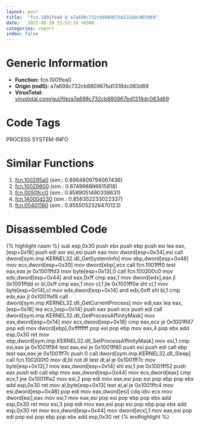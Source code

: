 ```yaml
---
layout: post
title:  "fcn.1001fea0 @ a7a698c732cb880967bd1318dc083d69"
date:   2021-08-30 15:52:19 +0300
categories: report
index: false
---
```


# Generic Information
- **Function:** fcn.1001fea0
- **Origin (md5):** a7a698c732cb880967bd1318dc083d69
- **VirusTotal:** [virustotal.com/gui/file/a7a698c732cb880967bd1318dc083d69][virustotal_ref]

# Code Tags
<span class="tag" id="PROCESS">PROCESS</span>
<span class="tag" id="SYSTEM-INFO">SYSTEM-INFO</span>


# Similar Functions

1. [fcn.100295a0][similar_1_ref] (sim.: 0.8964809794067436)
2. [fcn.10029800][similar_2_ref] (sim.: 0.874998886615818)
3. [fcn.0050fcc0][similar_3_ref] (sim.: 0.8589051490338631)
4. [fcn.14000d230][similar_4_ref] (sim.: 0.856352233022337)
5. [fcn.00401180][similar_5_ref] (sim.: 0.8555052326470123)


# Disassembled Code

{% highlight nasm %}
sub esp,0x30
push ebx
push ebp
push esi
lea eax,[esp+0x18]
push edi
xor esi,esi
push eax
mov dword[esp+0x34],esi
call dword[sym.imp.KERNEL32.dll_GetSystemInfo]
mov ebp,dword[esp+0x48]
mov ecx,dword[esp+0x30]
mov dword[ebp],ecx
call fcn.1001fff0
test eax,eax
je 0x1001ffd3
mov byte[esp+0x13],0
call fcn.100200c0
mov edx,dword[esp+0x44]
and eax,0xff
cmp eax,1
mov dword[edx],eax
jl 0x1001ffdd
or bl,0xff
cmp eax,1
mov cl,1
jle 0x1001ff0e
shl cl,1
mov byte[esp+0x14],cl
mov edx,dword[esp+0x14]
and edx,0xff
shl bl,1
cmp edx,eax
jl 0x1001fef8
call dword[sym.imp.KERNEL32.dll_GetCurrentProcess]
mov edi,eax
lea eax,[esp+0x18]
lea ecx,[esp+0x14]
push eax
push ecx
push edi
call dword[sym.imp.KERNEL32.dll_GetProcessAffinityMask]
mov eax,dword[esp+0x14]
mov ecx,dword[esp+0x18]
cmp eax,ecx
je 0x1001ff47
pop edi
mov dword[ebp],0xffffffff
pop esi
pop ebp
mov eax,4
pop ebx
add esp,0x30
ret 
mov ebp,dword[sym.imp.KERNEL32.dll_SetProcessAffinityMask]
mov esi,1
cmp esi,eax
ja 0x1001ff84
test eax,esi
je 0x1001ff80
push esi
push edi
call ebp
test eax,eax
je 0x1001ff7c
push 0
call dword[sym.imp.KERNEL32.dll_Sleep]
call fcn.100200f0
mov dl,bl
not dl
test dl,al
je 0x1001ff7c
mov byte[esp+0x13],1
mov eax,dword[esp+0x14]
shl esi,1
jne 0x1001ff52
push eax
push edi
call ebp
mov eax,dword[esp+0x44]
mov ecx,dword[eax]
cmp ecx,1
jne 0x1001ffa2
mov esi,2
pop edi
mov eax,esi
pop esi
pop ebp
pop ebx
add esp,0x30
ret 
mov al,byte[esp+0x13]
test al,al
je 0x1001ffc4
mov esi,dword[esp+0x48]
pop edi
mov eax,dword[esi]
cdq 
idiv ecx
mov dword[esi],eax
mov esi,1
mov eax,esi
pop esi
pop ebp
pop ebx
add esp,0x30
ret 
mov esi,3
pop edi
mov eax,esi
pop esi
pop ebp
pop ebx
add esp,0x30
ret 
mov ecx,dword[esp+0x44]
mov dword[ecx],1
mov eax,esi
pop edi
pop esi
pop ebp
pop ebx
add esp,0x30
ret 
{% endhighlight %}


[similar_1_ref]: /report/fcn.100295a0@4273a82ae1a72b0dac50947c5ab8a473
[similar_2_ref]: /report/fcn.10029800@4273a82ae1a72b0dac50947c5ab8a473
[similar_3_ref]: /report/fcn.0050fcc0@17d73cbafe6dd96dd6f2291fab06fbb5
[similar_4_ref]: /report/fcn.14000d230@c4af5ec7826361dc5a22db79be296638
[similar_5_ref]: /report/fcn.00401180@2d591d102f09b733d7d0e893e5642beb
[virustotal_ref]: https://www.virustotal.com/gui/file/a7a698c732cb880967bd1318dc083d69